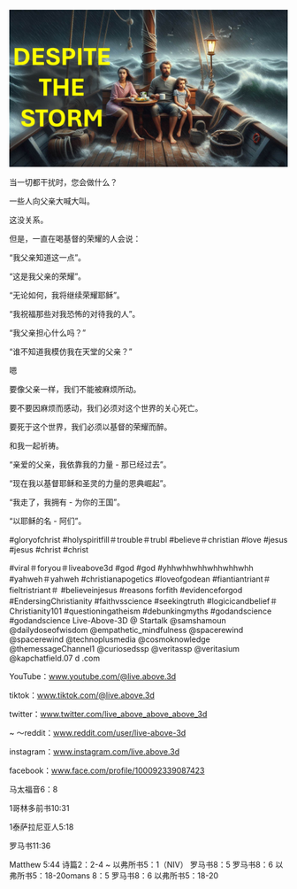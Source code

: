 ![Video cover image](../cover.jpg "cover photo")

当一切都干扰时，您会做什么？

一些人向父亲大喊大叫。

这没关系。

但是，一直在喝基督的荣耀的人会说：

“我父亲知道这一点”。

“这是我父亲的荣耀”。

“无论如何，我将继续荣耀耶稣”。

“我祝福那些对我恐怖的对待我的人”。

“我父亲担心什么吗？”

“谁不知道我模仿我在天堂的父亲？”

嗯

要像父亲一样，我们不能被麻烦所动。

要不要因麻烦而感动，我们必须对这个世界的关心死亡。

要死于这个世界，我们必须以基督的荣耀而醉。

和我一起祈祷。

“亲爱的父亲，我依靠我的力量 - 那已经过去”。

“现在我以基督耶稣和圣灵的力量的恩典崛起”。

“我走了，我拥有 - 为你的王国”。

“以耶稣的名 - 阿们”。


#gloryofchrist #holyspiritfill＃trouble＃trubl #believe＃christian #love #jesus #jesus #christ #christ

#viral＃foryou＃liveabove3d #god #god #yhhwhhwhhwhhwhhwhh #yahweh＃yahweh #christianapogetics #loveofgodean #fiantiantriant＃fieltristriant＃ #believeinjesus #reasons forfith #evidenceforgod #EndersingChristianity #faithvsscience #seekingtruth #logicicandbelief＃Christianity101 #questioningatheism #debunkingmyths #godandscience #godandscience Live-Above-3D @ Startalk @samshamoun @dailydoseofwisdom @empathetic_mindfulness @spacerewind @spacerewind @technoplusmedia @cosmoknowledge @themessageChannel1 @curiosedssp @veritassp @veritasium @kapchatfield.07 d .com

YouTube：www.youtube.com/@live.above.3d


tiktok：www.tiktok.com/@live.above.3d

twitter：www.twitter.com/live_above_above_above_3d

~ 〜reddit：www.reddit.com/user/live-above-3d

instagram：www.instagram.com/live.above.3d

facebook：www.face.com/profile/100092339087423

马太福音6：8

1哥林多前书10:31

1泰萨拉尼亚人5:18


罗马书11:36

Matthew 5:44
诗篇2：2-4
~ 以弗所书5：1（NIV）
罗马书8：5
罗马书8：6
以弗所书5：18-20omans 8：5
罗马书8：6
以弗所书5：18-20